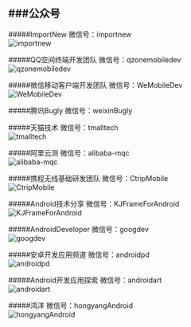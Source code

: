 ###公众号
--------------------
#####ImportNew
微信号：importnew  
![importnew](https://github.com/ruijun/Android-Dev-Favorites/tree/master/Images/importnew.jpg "importnew") 

#####QQ空间终端开发团队
微信号：qzonemobiledev  
![qzonemobiledev](Images/qzonemobiledev.jpg "qzonemobiledev") 

#####微信移动客户端开发团队
微信号：WeMobileDev  
![WeMobileDev](Images/WeMobileDev.jpg "WeMobileDev") 

#####腾讯Bugly
微信号：weixinBugly  

#####天猫技术
微信号：tmalltech  
![tmalltech](Images/tmalltech.jpg "tmalltech") 

#####阿里云测
微信号：alibaba-mqc  
![alibaba-mqc](Images/alibaba-mqc.jpg "alibaba-mqc") 

#####携程无线基础研发团队
微信号：CtripMobile  
![CtripMobile](Images/CtripMobile.jpg "CtripMobile") 

#####Android技术分享
微信号：KJFrameForAndroid  
![KJFrameForAndroid](Images/KJFrameForAndroid.jpg "KJFrameForAndroid") 

#####AndroidDeveloper
微信号：googdev  
![googdev](Images/googdev.jpg "googdev") 

#####安卓开发应用频道
微信号：androidpd  
![androidpd](Images/androidpd.jpg "androidpd") 

#####Android开发应用探索
微信号：androidart  
![androidart](Images/androidart.jpg "androidart") 

#####鸿洋
微信号：hongyangAndroid  
![hongyangAndroid](Images/hongyangAndroid.jpg "hongyangAndroid") 
